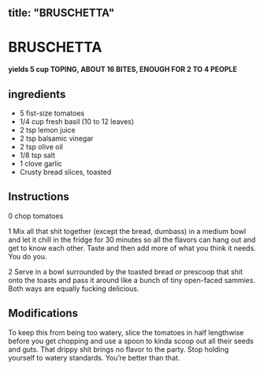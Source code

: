

title: "BRUSCHETTA"
---
# BRUSCHETTA



#### yields  5 cup TOPING, ABOUT 16 BITES, ENOUGH FOR 2 TO 4 PEOPLE


## ingredients
* 5 fist-size tomatoes 
* 1/4 cup fresh basil (10 to 12 leaves) 
* 2 tsp lemon juice 
* 2 tsp balsamic vinegar 
* 2 tsp olive oil 
* 1/8 tsp salt 
* 1 clove garlic 
* Crusty bread slices, toasted 



## Instructions
0 chop tomatoes

1 Mix all that shit together (except the bread, dumbass) in a medium bowl and let it chill in the fridge for 30 minutes so all the flavors can hang out and get to know each other. Taste and then add more of what you think it needs. You do you.

2 Serve in a bowl surrounded by the toasted bread or prescoop that shit onto the toasts and pass it around like a bunch of tiny open-faced sammies. Both ways are equally fucking delicious.



## Modifications
To keep this from being too watery, slice the tomatoes in half lengthwise before you get chopping and use a spoon to kinda scoop out all their seeds and guts. That drippy shit brings no flavor to the party. Stop holding yourself to watery standards. You’re better than that.




